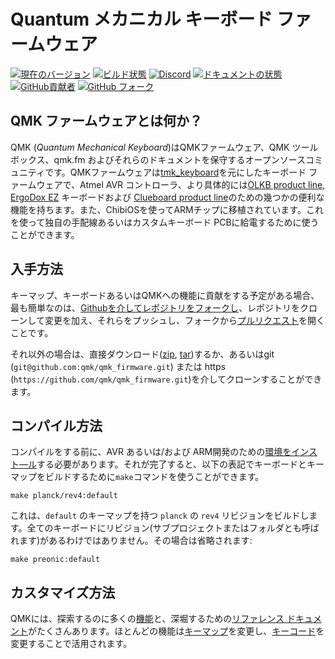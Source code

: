 # Quantum メカニカル キーボード ファームウェア

[![現在のバージョン](https://img.shields.io/github/tag/qmk/qmk_firmware.svg)](https://github.com/qmk/qmk_firmware/tags)
[![ビルド状態](https://travis-ci.org/qmk/qmk_firmware.svg?branch=master)](https://travis-ci.org/qmk/qmk_firmware)
[![Discord](https://img.shields.io/discord/440868230475677696.svg)](https://discord.gg/Uq7gcHh)
[![ドキュメントの状態](https://img.shields.io/badge/docs-ready-orange.svg)](https://docs.qmk.fm)
[![GitHub貢献者](https://img.shields.io/github/contributors/qmk/qmk_firmware.svg)](https://github.com/qmk/qmk_firmware/pulse/monthly)
[![GitHub フォーク](https://img.shields.io/github/forks/qmk/qmk_firmware.svg?style=social&label=Fork)](https://github.com/qmk/qmk_firmware/)

## QMK ファームウェアとは何か？

QMK (*Quantum Mechanical Keyboard*)はQMKファームウェア、QMK ツールボックス、qmk.fm およびそれらのドキュメントを保守するオープンソースコミュニティです。QMKファームウェアは[tmk\_keyboard](http://github.com/tmk/tmk_keyboard)を元にしたキーボード ファームウェアで、Atmel AVR コントローラ、より具体的には[OLKB product line](http://olkb.com), [ErgoDox EZ](http://www.ergodox-ez.com) キーボードおよび [Clueboard product line](http://clueboard.co/)のための幾つかの便利な機能を持ちます。また、ChibiOSを使ってARMチップに移植されています。これを使って独自の手配線あるいはカスタムキーボード PCBに給電するために使うことができます。

## 入手方法

キーマップ、キーボードあるいはQMKへの機能に貢献をする予定がある場合、最も簡単なのは、[Githubを介してレポジトリをフォークし](https://github.com/qmk/qmk_firmware#fork-destination-box)、レポジトリをクローンして変更を加え、それらをプッシュし、フォークから[プルリクエスト](https://github.com/qmk/qmk_firmware/pulls)を開くことです。

それ以外の場合は、直接ダウンロード([zip](https://github.com/qmk/qmk_firmware/zipball/master), [tar](https://github.com/qmk/qmk_firmware/tarball/master))するか、あるいはgit (`git@github.com:qmk/qmk_firmware.git`) または https (`https://github.com/qmk/qmk_firmware.git`)を介してクローンすることができます。

## コンパイル方法

コンパイルをする前に、AVR あるいは/および ARM開発のための[環境をインスト―ル](getting_started_build_tools.md)する必要があります。それが完了すると、以下の表記でキーボードとキーマップをビルドするために`make`コマンドを使うことができます。

    make planck/rev4:default

これは、`default` のキーマップを持つ `planck` の `rev4` リビジョンをビルドします。全てのキーボードにリビジョン(サブプロジェクトまたはフォルダとも呼ばれます)があるわけではありません。その場合は省略されます:

    make preonic:default

## カスタマイズ方法

QMKには、探索するのに多くの[機能](features.md)と、深堀するための[リファレンス ドキュメント](http://docs.qmk.fm)がたくさんあります。ほとんどの機能は[キーマップ](keymap.md)を変更し、[キーコード](keycodes.md)を変更することで活用されます。
